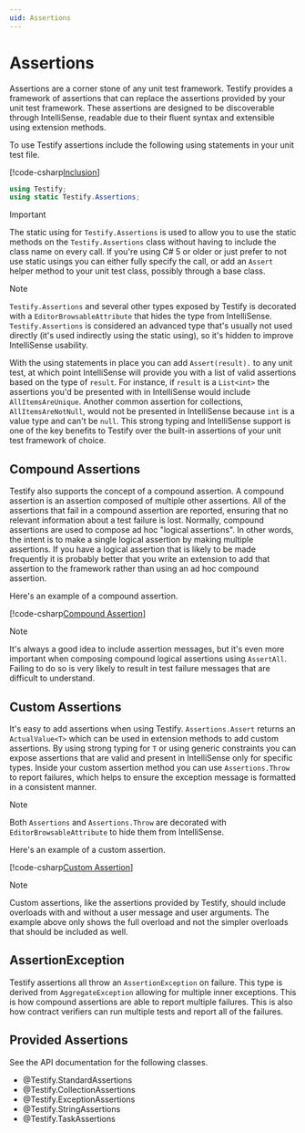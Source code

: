 ```yaml
---
uid: Assertions
---
```


Assertions
==========

Assertions are a corner stone of any unit test framework. Testify provides a framework of assertions that can replace
the assertions provided by your unit test framework. These assertions are designed to be discoverable through
IntelliSense, readable due to their fluent syntax and extensible using extension methods.

To use Testify assertions include the following using statements in your unit test file.

[!code-csharp[Inclusion](..\..\src\Examples\Testify.Examples\Inclusion.cs#L1-L2)]

```csharp
using Testify;
using static Testify.Assertions;
```

> [!IMPORTANT]
> The static using for `Testify.Assertions` is used to allow you to use the static methods on the `Testify.Assertions` class
> without having to include the class name on every call. If you're using C# 5 or older or just prefer to not use static
> usings you can either fully specify the call, or add an `Assert` helper method to your unit test class, possibly through
> a base class.

> [!NOTE]
> `Testify.Assertions` and several other types exposed by Testify is decorated with a `EditorBrowsableAttribute` that hides
> the type from IntelliSense. `Testify.Assertions` is considered an advanced type that's usually not used directly (it's
> used indirectly using the static using), so it's hidden to improve IntelliSense usability.

With the using statements in place you can add `Assert(result).` to any unit test, at which point IntelliSense will provide
you with a list of valid assertions based on the type of `result`. For instance, if `result` is a `List<int>` the assertions
you'd be presented with in IntelliSense would include `AllItemsAreUnique`. Another common assertion for collections,
`AllItemsAreNotNull`, would not be presented in IntelliSense because `int` is a value type and can't be `null`. This strong
typing and IntelliSense support is one of the key benefits to Testify over the built-in assertions of your unit test
framework of choice.

## Compound Assertions

Testify also supports the concept of a compound assertion. A compound assertion is an assertion composed of multiple other
assertions. All of the assertions that fail in a compound assertion are reported, ensuring that no relevant information about
a test failure is lost. Normally, compound assertions are used to compose ad hoc "logical assertions". In other words, the
intent is to make a single logical assertion by making multiple assertions. If you have a logical assertion that is likely
to be made frequently it is probably better that you write an extension to add that assertion to the framework rather than
using an ad hoc compound assertion.

Here's an example of a compound assertion.

[!code-csharp[Compound Assertion](..\..\src\Examples\Testify.Examples\Assertions\CompoundExample.cs)]

> [!NOTE]
> It's always a good idea to include assertion messages, but it's even more important when composing compound logical
> assertions using `AssertAll`. Failing to do so is very likely to result in test failure messages that are difficult
> to understand.

## Custom Assertions

It's easy to add assertions when using Testify. `Assertions.Assert` returns an `ActualValue<T>` which can be used in
extension methods to add custom assertions. By using strong typing for `T` or using generic constraints you can expose
assertions that are valid and present in IntelliSense only for specific types. Inside your custom assertion method you
can use `Assertions.Throw` to report failures, which helps to ensure the exception message is formatted in a consistent
manner.

> [!NOTE]
> Both `Assertions` and `Assertions.Throw` are decorated with `EditorBrowsableAttribute` to hide them from IntelliSense.

Here's an example of a custom assertion.

[!code-csharp[Custom Assertion](..\..\src\Examples\Testify.Examples\Assertions\CustomAssertionExample.cs)]

> [!NOTE]
> Custom assertions, like the assertions provided by Testify, should include overloads with and without a user message
> and user arguments. The example above only shows the full overload and not the simpler overloads that should be included
> as well.

## AssertionException

Testify assertions all throw an `AssertionException` on failure. This type is derived from `AggregateException`
allowing for multiple inner exceptions. This is how compound assertions are able to report multiple failures. This
is also how contract verifiers can run multiple tests and report all of the failures.

## Provided Assertions

See the API documentation for the following classes.

* @Testify.StandardAssertions
* @Testify.CollectionAssertions
* @Testify.ExceptionAssertions
* @Testify.StringAssertions
* @Testify.TaskAssertions